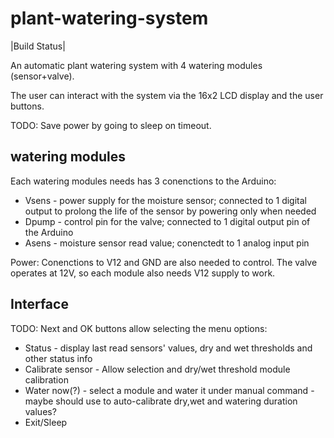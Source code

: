 # plant-watering-system

|Build Status|

An automatic plant watering system with 4 watering modules (sensor+valve).

The user can interact with the system via the 16x2 LCD display and the user buttons.

TODO: Save power by going to sleep on timeout.

## watering modules

Each watering modules needs has 3 conenctions to the Arduino:
- Vsens - power supply for the moisture sensor; connected to 1 digital output to prolong the life of the sensor by powering only when needed
- Dpump - control pin for the valve; connected to 1 digital output pin of the Arduino
- Asens - moisture sensor read value; conenctedt to 1 analog input pin

Power:
Conenctions to V12 and GND are also needed to control. The valve operates at 12V, so each module also needs V12 supply to work.

## Interface

TODO: Next and OK buttons allow selecting the menu options:

* Status - display last read sensors' values, dry and wet thresholds and other status info
* Calibrate sensor - Allow selection and dry/wet threshold module calibration
* Water now(?) - select a module and water it under manual command - maybe should use to auto-calibrate dry,wet and watering duration values?
* Exit/Sleep
